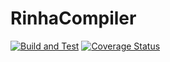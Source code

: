 # RinhaCompiler

[![Build and Test](https://github.com/luizzuchinali/rinha-compiler/actions/workflows/build-and-test.yaml/badge.svg)](https://github.com/luizzuchinali/rinha-compiler/actions/workflows/build-and-test.yaml)
[![Coverage Status](https://coveralls.io/repos/github/luizzuchinali/rinha-compiler/badge.svg?branch=main)](https://coveralls.io/github/luizzuchinali/rinha-compiler?branch=main)